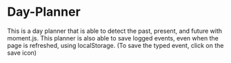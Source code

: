 # Day-Planner

This is a day planner that is able to detect the past, present, and future with moment.js. 
This planner is also able to save logged events, even when the page is refreshed, using localStorage. (To save the typed event, click on the save icon)

